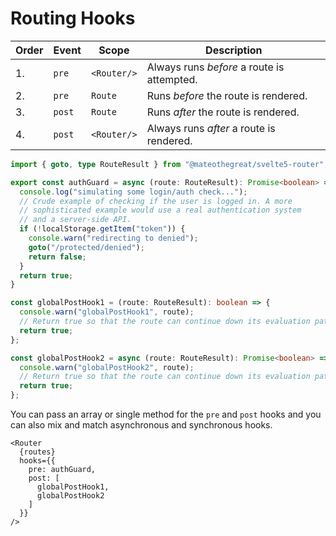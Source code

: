 # Routing Hooks

 | Order | Event  | Scope       | Description                                |
 | ----- | ------ | ----------- | ------------------------------------------ |
 | 1.    | `pre`  | `<Router/>` | Always runs *before* a route is attempted. |
 | 2.    | `pre`  | `Route`     | Runs *before* the route is rendered.       |
 | 3.    | `post` | `Route`     | Runs *after* the route is rendered.        |
 | 4.    | `post` | `<Router/>` | Always runs *after* a route is rendered.   |

```ts
import { goto, type RouteResult } from "@mateothegreat/svelte5-router";

export const authGuard = async (route: RouteResult): Promise<boolean> => {
  console.log("simulating some login/auth check...");
  // Crude example of checking if the user is logged in. A more
  // sophisticated example would use a real authentication system
  // and a server-side API.
  if (!localStorage.getItem("token")) {
    console.warn("redirecting to denied");
    goto("/protected/denied");
    return false;
  }
  return true;
}

const globalPostHook1 = (route: RouteResult): boolean => {
  console.warn("globalPostHook1", route);
  // Return true so that the route can continue down its evaluation path.
  return true;
};

const globalPostHook2 = async (route: RouteResult): Promise<boolean> => {
  console.warn("globalPostHook2", route);
  // Return true so that the route can continue down its evaluation path.
  return true;
};
```

You can pass an array or single method for the `pre` and `post` hooks and you can
also mix and match asynchronous and synchronous hooks.

```svelte
<Router
  {routes}
  hooks={{
    pre: authGuard,
    post: [
      globalPostHook1,
      globalPostHook2
    ]
  }}
/>
```
